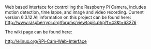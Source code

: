 Web based interface for controlling the Raspberry Pi Camera, includes motion detection, time lapse, and image and video recording.
Current version 6.3.12 
All information on this project can be found here: http://www.raspberrypi.org/forums/viewtopic.php?f=43&t=63276

The wiki page can be found here:

http://elinux.org/RPi-Cam-Web-Interface
